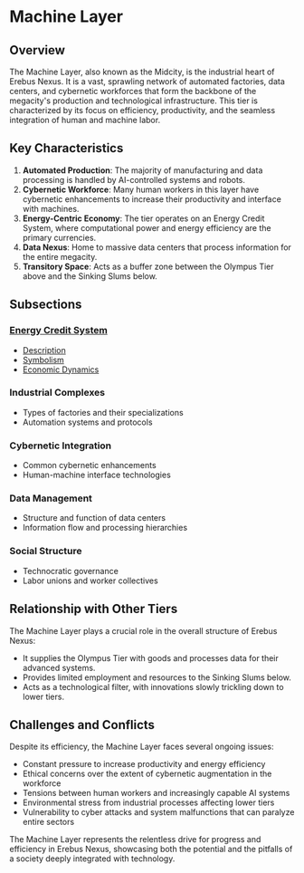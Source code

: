 # Machine Layer

## Overview

The Machine Layer, also known as the Midcity, is the industrial heart of Erebus Nexus. It is a vast, sprawling network of automated factories, data centers, and cybernetic workforces that form the backbone of the megacity's production and technological infrastructure. This tier is characterized by its focus on efficiency, productivity, and the seamless integration of human and machine labor.

## Key Characteristics

1. **Automated Production**: The majority of manufacturing and data processing is handled by AI-controlled systems and robots.
2. **Cybernetic Workforce**: Many human workers in this layer have cybernetic enhancements to increase their productivity and interface with machines.
3. **Energy-Centric Economy**: The tier operates on an Energy Credit System, where computational power and energy efficiency are the primary currencies.
4. **Data Nexus**: Home to massive data centers that process information for the entire megacity.
5. **Transitory Space**: Acts as a buffer zone between the Olympus Tier above and the Sinking Slums below.

## Subsections

### [Energy Credit System](./energy_credit_system)

- [Description](./energy_credit_system/description.md)
- [Symbolism](./energy_credit_system/symbolism.md)
- [Economic Dynamics](./energy_credit_system/economic_dynamics.md)

### Industrial Complexes

- Types of factories and their specializations
- Automation systems and protocols

### Cybernetic Integration

- Common cybernetic enhancements
- Human-machine interface technologies

### Data Management

- Structure and function of data centers
- Information flow and processing hierarchies

### Social Structure

- Technocratic governance
- Labor unions and worker collectives

## Relationship with Other Tiers

The Machine Layer plays a crucial role in the overall structure of Erebus Nexus:

- It supplies the Olympus Tier with goods and processes data for their advanced systems.
- Provides limited employment and resources to the Sinking Slums below.
- Acts as a technological filter, with innovations slowly trickling down to lower tiers.

## Challenges and Conflicts

Despite its efficiency, the Machine Layer faces several ongoing issues:

- Constant pressure to increase productivity and energy efficiency
- Ethical concerns over the extent of cybernetic augmentation in the workforce
- Tensions between human workers and increasingly capable AI systems
- Environmental stress from industrial processes affecting lower tiers
- Vulnerability to cyber attacks and system malfunctions that can paralyze entire sectors

The Machine Layer represents the relentless drive for progress and efficiency in Erebus Nexus, showcasing both the potential and the pitfalls of a society deeply integrated with technology.
